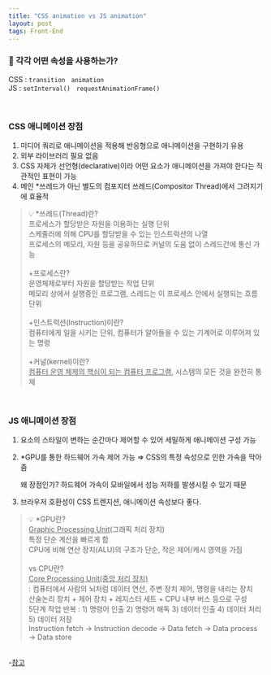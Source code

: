 ```yaml
---
title: "CSS animation vs JS animation"
layout: post
tags: Front-End 
---
```


### 🤔 각각 어떤 속성을 사용하는가?
CSS : `transition`&nbsp;  `animation`<br>
JS : `setInterval()`&nbsp;  `requestAnimationFrame()` 

<br>

### CSS 애니메이션 장점













1. 미디어 쿼리로 애니메이션을 적용해 반응형으로 애니메이션을 구현하기 유용
2. 외부 라이브러리 필요 없음
3. CSS 자체가 선언형(declarative)이라 어떤 요소가 애니메이션을 가져야 한다는 직관적인 표현이 가능
4. 메인 *쓰레드가 아닌 별도의 컴포지터 쓰레드(Compositor Thread)에서 그려지기에 효율적

>💡
>*쓰레드(Thread)란?<br>
>프로세스가 할당받은 자원을 이용하는 실행 단위<br>
>스케줄러에 의해 CPU를 할당받을 수 있는 인스트럭션의 나열<br>
>프로세스의 메모리, 자원 등을 공유하므로 커널의 도움 없이 스레드간에 통신 가능<br><br>
>+프로세스란?<br>
>운영체제로부터 자원을 할당받는 작업 단위<br>
>메모리 상에서 실행중인 프로그램, 스레드는 이 프로세스 안에서 실행되는 흐름 단위<br><br>
>+인스트럭션(Instruction)이란?<br>
컴퓨터에게 일을 시키는 단위, 컴퓨터가 알아들을 수 있는 기계어로 이루어져 있는 명령<br><br>
+커널(kernel)이란?<br>
<u>컴퓨터 운영 체제의 핵심이 되는 컴퓨터 프로그램</u>, 시스템의 모든 것을 완전히 통제<br>

<br>

### JS 애니메이션 장점
1. 요소의 스타일이 변하는 순간마다 제어할 수 있어 세밀하게 애니메이션 구성 가능
2. *GPU를 통한 하드웨어 가속 제어 가능 ⇒ CSS의 특정 속성으로 인한 가속을 막아줌
    
     왜 장점인가? 하드웨어 가속이 모바일에서 성능 저하를 발생시킬 수 있기 때문
    
3. 브라우저 호환성이 CSS 트렌지션, 애니메이션 속성보다 좋다.



>💡 *GPU란?<br>
<u>Graphic Processing Unit</u>(그래픽 처리 장치)<br>
특정 단순 계산을 빠르게 함<br>
CPU에 비해 연산 장치(ALU)의 구조가 단순, 작은 제어/캐시 영역을 가짐<br><br>
vs CPU란?<br>
<u>Core Processing Unit(중앙 처리 장치)</u><br>
: 컴퓨터에서 사람의 뇌처럼 데이터 연산, 주변 장치 제어, 명령을 내리는 장치<br>
산술논리 장치 + 제어 장치 + 레지스터 세트 + CPU 내부 버스 등으로 구성<br>
5단계 작업 반복 : 1) 명령어 인출 2) 명령어 해독 3) 데이터 인출 4) 데이터 처리 5) 데이터 저장<br>
Instruction fetch → Instruction decode → Data fetch → Data process → Data store<br>
<br>
-<a href="https://github.com/baeharam/Must-Know-About-Frontend/blob/main/Notes/frontend/css-js-animation.md">참고</a>
<br>
<br>

